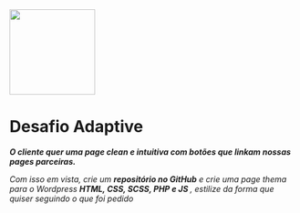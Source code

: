 

<img src = "../src/img/logo_adaptive" height = "150" width = "150"  >
 


 <h1> Desafio Adaptive</h1> 


<b><i>O cliente quer uma page clean e intuitiva com botões que linkam nossas pages parceiras.</i></b>

<i>Com isso em vista, crie um <b>repositório no GitHub</b> e crie uma page thema para o Wordpress <b>HTML, CSS, SCSS, PHP e JS </b>, estilize da forma que quiser seguindo o que foi pedido</i>
